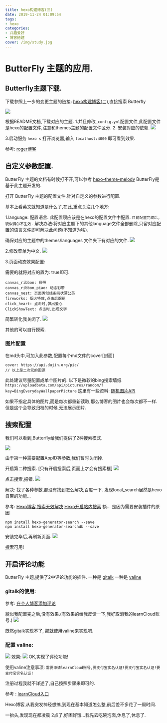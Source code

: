 ```yaml
---
title: hexo构建博客(三)
date: 2019-11-24 01:09:54
tags:
- hexo
categories:
- 兴趣爱好
- 博客搭建
cover: /img/study.jpg
---
```


# ButterFly 主题的应用.

## Butterfly主题下载.

下载参照上一步的变更主题的链接: [hexo构建博客(二)](https://cynen.github.io/2019/11/21/hexo%E6%9E%84%E5%BB%BA%E5%8D%9A%E5%AE%A2-%E4%BA%8C/),直接搜索 Butterfly

![](/images/2019/11/3/1.png)

根据README文档,下载对应的主题. 
1.并且修改`_config.yml`配置文件,此配置文件是hexo的配置文件,注意和themes主题的配置文件区分. 
2. 安装对应的依赖.
![](/images/2019/11/3/2.png)

3.启动服务 `hexo s` 打开浏览器,输入  `localhost:4000` 即可看到效果.

参考: [roger博客](https://roger0917.github.io/about/)


## 自定义参数配置.

ButterFly 主题的文档有时候打不开,可以参考 [hexo-theme-melody](https://molunerfinn.com/hexo-theme-melody-doc/theme-config.html#highlight-theme)  ButterFly是基于此主题开发的.

打开 ButterFly 主题的配置文件.针对自定义的参数进行配置.

基本上看英文就知道是什么了,在此,重点关注几个地方:

1.language: 配置语言.  此配置项应该是在hexo的配置文件中配置. 
`目前配置完成后,貌似偶尔不生效.`
解决办法:将对应主题下的其他language文件全部删除,只留对应配置的语言文件即可解决此问题(不知道为啥).

确保对应的主题中的themes/languages 文件夹下有对应的文件.
![](/images/2019/11/3/3.png)

2.修改菜单为中文.
![](/images/2019/11/3/4.png)

3.页面动态效果配置:

需要的就将对应的置为: true即可.
```
canvas_ribbon: 彩带
canvas_ribbon_piao: 动态彩带
canvas_nest: 页面类似线条网状蒲公英
fireworks: 烟火特效,点击后烟花
click_heart: 点击时,弹出爱心
ClickShowText: 点击时,出现文字
```
简繁转化我关闭了.
![](/images/2019/11/3/5.png)

其他的可以自行摸索.

### 图片配置
在md头中,可加入此参数,配置每个md文件的cover[封面]
```
cover: https://api.dujin.org/pic/ 
// 以上是二次元的图源
```
此处建议尽量配置成单个图片的.
以下是微软的bing搜索墙纸
`https://uploadbeta.com/api/pictures/random/?key=BingEverydayWallpaperPicture`
这里有一些资料:
[随机图片API](https://blog.csdn.net/qq_41463655/article/details/94176425)

如果不指定具体的图片,而是每次都重新读取,那么博客的图片也会每次都不一样.
但是这个会导致归档的时候,无法展示图片. 

## 搜索配置

我们可以看到,Butterfly给我们提供了2种搜索模式.

![](/images/2019/11/3/6.png)

由于第一种需要配置AppID等参数,我们暂时关闭掉.

开启第二种搜索. [只有开启搜索后,页面上才会有搜索框]
![](/images/2019/11/3/7.png)

点击搜索,报错.
![](/images/2019/11/3/8.png)

解决: 找了各种参数,都没有找到怎么解决,百度一下. 发现local_search居然是hexo自带的功能...

参考: 
[Hexo博客,搜索无效解决](https://www.jianshu.com/p/02afabcae502)
[Hexo开启站内搜索](https://www.jianshu.com/p/519b45730824)
额... 是因为需要安装插件的原因

```
npm install hexo-generator-search --save
npm install hexo-generator-searchdb --save
```

安装完毕后,再刷新页面.
![](/images/2019/11/3/9.png)

搜索可用!

## 开启评论功能

ButterFly 主题,提供了2中评论功能的插件.
一种是 [gitalk](https://www.jianshu.com/p/656e6101bf0f)
一种是 [valine]()

### gitalk的使用:
参考: 
[在个人博客添加评论](https://www.jianshu.com/p/656e6101bf0f)

貌似我配置完之后,没有效果.(有效果的给我反馈一下,我好取消我的learnCloud账号.)
![](/images/2019/11/3/10.png)

既然gitalk实现不了, 那就使用valine来实现吧.

### 配置 valine: 
![](/images/2019/11/3/11.png)
效果:
![](/images/2019/11/3/12.png)
OK,实现了评论功能!


使用valine注意事项:
`需要申请learnCloud账号,要支付宝实名认证!要支付宝实名认证!要支付宝实名认证!`

注册过程我就不详述了,自己按照步骤来即可的.

参考 : [learnCloud入口](https://valine.js.org/quickstart.html)



Hexo博客,从我突发神经想搞,到现在基本知道怎么整,前后差不多花了一周时间.

一抬头,发现现在都凌晨 2点了,好困好饿...我先去吃碗泡面,休息了,休息了.
